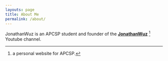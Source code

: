 ```yaml
---
layouts: page
title: About Me
permalink: /about/
---
```


JonathanWuz is an APCSP student and founder of the  **[JonathanWuz](https://youtube.com/rice4eva)** [^1] Youtube channel.



[^1]:a personal website for APCSP.
